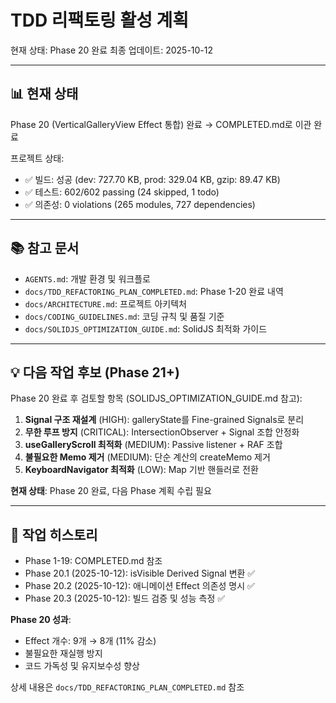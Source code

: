 # TDD 리팩토링 활성 계획

현재 상태: Phase 20 완료 최종 업데이트: 2025-10-12

---

## 📊 현재 상태

Phase 20 (VerticalGalleryView Effect 통합) 완료 → COMPLETED.md로 이관 완료

프로젝트 상태:

- ✅ 빌드: 성공 (dev: 727.70 KB, prod: 329.04 KB, gzip: 89.47 KB)
- ✅ 테스트: 602/602 passing (24 skipped, 1 todo)
- ✅ 의존성: 0 violations (265 modules, 727 dependencies)

---

## 📚 참고 문서

- `AGENTS.md`: 개발 환경 및 워크플로
- `docs/TDD_REFACTORING_PLAN_COMPLETED.md`: Phase 1-20 완료 내역
- `docs/ARCHITECTURE.md`: 프로젝트 아키텍처
- `docs/CODING_GUIDELINES.md`: 코딩 규칙 및 품질 기준
- `docs/SOLIDJS_OPTIMIZATION_GUIDE.md`: SolidJS 최적화 가이드

---

## 💡 다음 작업 후보 (Phase 21+)

Phase 20 완료 후 검토할 항목 (SOLIDJS_OPTIMIZATION_GUIDE.md 참고):

1. **Signal 구조 재설계** (HIGH): galleryState를 Fine-grained Signals로 분리
2. **무한 루프 방지** (CRITICAL): IntersectionObserver + Signal 조합 안정화
3. **useGalleryScroll 최적화** (MEDIUM): Passive listener + RAF 조합
4. **불필요한 Memo 제거** (MEDIUM): 단순 계산의 createMemo 제거
5. **KeyboardNavigator 최적화** (LOW): Map 기반 핸들러로 전환

**현재 상태**: Phase 20 완료, 다음 Phase 계획 수립 필요

---

## 📝 작업 히스토리

- Phase 1-19: COMPLETED.md 참조
- Phase 20.1 (2025-10-12): isVisible Derived Signal 변환 ✅
- Phase 20.2 (2025-10-12): 애니메이션 Effect 의존성 명시 ✅
- Phase 20.3 (2025-10-12): 빌드 검증 및 성능 측정 ✅

**Phase 20 성과**:

- Effect 개수: 9개 → 8개 (11% 감소)
- 불필요한 재실행 방지
- 코드 가독성 및 유지보수성 향상

상세 내용은 `docs/TDD_REFACTORING_PLAN_COMPLETED.md` 참조
